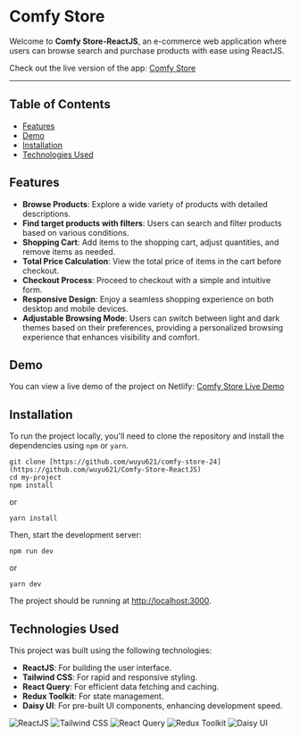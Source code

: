 # Comfy Store

Welcome to **Comfy Store-ReactJS**, an e-commerce web application where users can browse search and purchase products with ease using ReactJS.

Check out the live version of the app: [Comfy Store](https://comfy-store-reactjs.netlify.app/)

---

## Table of Contents

- [Features](#features)
- [Demo](#demo)
- [Installation](#installation)
- [Technologies Used](#technologies-used)

## Features

- **Browse Products**: Explore a wide variety of products with detailed descriptions.
- **Find target products with filters**: Users can search and filter products based on various conditions.
- **Shopping Cart**: Add items to the shopping cart, adjust quantities, and remove items as needed.
- **Total Price Calculation**: View the total price of items in the cart before checkout.
- **Checkout Process**: Proceed to checkout with a simple and intuitive form.
- **Responsive Design**: Enjoy a seamless shopping experience on both desktop and mobile devices.
- **Adjustable Browsing Mode**: Users can switch between light and dark themes based on their preferences, providing a personalized browsing experience that enhances visibility and comfort.

## Demo

You can view a live demo of the project on Netlify:
[Comfy Store Live Demo](https://comfy-store-reactjs.netlify.app/)

## Installation

To run the project locally, you'll need to clone the repository and install the dependencies using `npm` or `yarn`.

```
git clone [https://github.com/wuyu621/comfy-store-24](https://github.com/wuyu621/Comfy-Store-ReactJS)
cd my-project
npm install
```

or

```
yarn install
```

Then, start the development server:

```
npm run dev
```

or

```
yarn dev
```

The project should be running at [http://localhost:3000](http://localhost:3000).

## Technologies Used

This project was built using the following technologies:
- **ReactJS**: For building the user interface.
- **Tailwind CSS**: For rapid and responsive styling.
- **React Query**: For efficient data fetching and caching.
- **Redux Toolkit**: For state management.
- **Daisy UI**: For pre-built UI components, enhancing development speed.

![ReactJS](https://img.shields.io/badge/React-%2320232a.svg?style=for-the-badge&logo=react&logoColor=%2361DAFB)
![Tailwind CSS](https://img.shields.io/badge/tailwindcss-%2338B2AC.svg?style=for-the-badge&logo=tailwind-css&logoColor=white)
![React Query](https://img.shields.io/badge/react%20query-%23565E6C.svg?style=for-the-badge&logo=react-query&logoColor=white)
![Redux Toolkit](https://img.shields.io/badge/Redux_Toolkit-%236041A5.svg?style=for-the-badge&logo=redux&logoColor=white)
![Daisy UI](https://img.shields.io/badge/Daisy_UI-%2338B2AC.svg?style=for-the-badge&logoColor=white)
